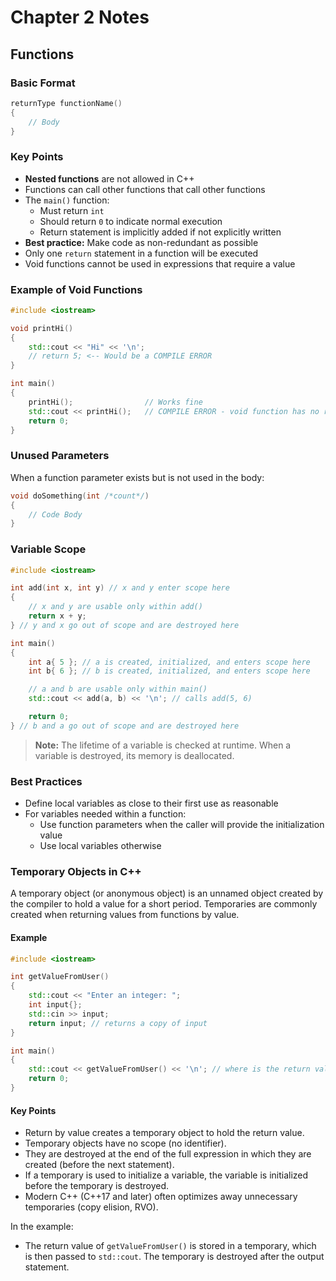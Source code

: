 # Chapter 2 Notes

## Functions

### Basic Format

```cpp
returnType functionName()
{
    // Body
}
```

### Key Points

- **Nested functions** are not allowed in C++
- Functions can call other functions that call other functions
- The `main()` function:
  - Must return `int`
  - Should return `0` to indicate normal execution
  - Return statement is implicitly added if not explicitly written
- **Best practice:** Make code as non-redundant as possible
- Only one `return` statement in a function will be executed
- Void functions cannot be used in expressions that require a value

### Example of Void Functions

```cpp
#include <iostream>

void printHi() 
{
    std::cout << "Hi" << '\n';
    // return 5; <-- Would be a COMPILE ERROR
}

int main() 
{
    printHi();                // Works fine
    std::cout << printHi();   // COMPILE ERROR - void function has no return value
    return 0;
}
```

### Unused Parameters

When a function parameter exists but is not used in the body:

```cpp
void doSomething(int /*count*/)
{
    // Code Body
}
```

### Variable Scope

```cpp
#include <iostream>

int add(int x, int y) // x and y enter scope here
{
    // x and y are usable only within add()
    return x + y;
} // y and x go out of scope and are destroyed here

int main()
{
    int a{ 5 }; // a is created, initialized, and enters scope here
    int b{ 6 }; // b is created, initialized, and enters scope here

    // a and b are usable only within main()
    std::cout << add(a, b) << '\n'; // calls add(5, 6)

    return 0;
} // b and a go out of scope and are destroyed here
```

> **Note:** The lifetime of a variable is checked at runtime. When a variable is destroyed, its memory is deallocated.

### Best Practices

- Define local variables as close to their first use as reasonable
- For variables needed within a function:
  - Use function parameters when the caller will provide the initialization value
  - Use local variables otherwise

### Temporary Objects in C++

A temporary object (or anonymous object) is an unnamed object created by the compiler to hold a value for a short period. Temporaries are commonly created when returning values from functions by value.

#### Example

```cpp
#include <iostream>

int getValueFromUser()
{
    std::cout << "Enter an integer: ";
    int input{};
    std::cin >> input;
    return input; // returns a copy of input
}

int main()
{
    std::cout << getValueFromUser() << '\n'; // where is the return value stored?
    return 0;
}
```

#### Key Points

- Return by value creates a temporary object to hold the return value.
- Temporary objects have no scope (no identifier).
- They are destroyed at the end of the full expression in which they are created (before the next statement).
- If a temporary is used to initialize a variable, the variable is initialized before the temporary is destroyed.
- Modern C++ (C++17 and later) often optimizes away unnecessary temporaries (copy elision, RVO).

In the example:
- The return value of `getValueFromUser()` is stored in a temporary, which is then passed to `std::cout`. The temporary is destroyed after the output statement.

